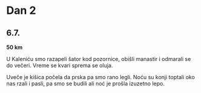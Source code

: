 # Dan 2

## 6.7.

**50 km**

U Kaleniću smo razapeli šator kod pozornice, obišli manastir i odmarali se do večeri. Vreme se kvari sprema se oluja.

Uveče je kišica počela da prska pa smo rano legli. Noću su konji toptali oko nas rzali i pasli, pa smo se budili ali noć je prošla izuzetno lepo.
